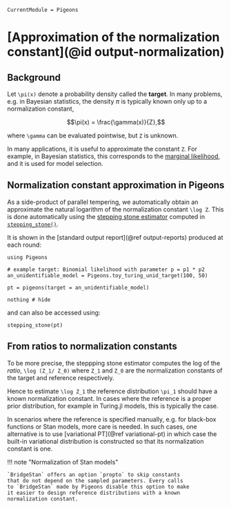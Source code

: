 ```@meta
CurrentModule = Pigeons
```

# [Approximation of the normalization constant](@id output-normalization)

## Background

Let ``\pi(x)`` denote a probability density called the **target**. 
In many problems, e.g. in Bayesian statistics, the density $\pi$ is typically 
known only up to a normalization constant, 
```math
\pi(x) = \frac{\gamma(x)}{Z},
```
where ``\gamma`` can be evaluated pointwise, but ``Z`` is unknown.

In many applications, it is useful to approximate the constant ``Z``. For  example, in Bayesian statistics, this corresponds to the 
[marginal likelihood](https://en.wikipedia.org/wiki/Marginal_likelihood), and it is used for model selection. 

## Normalization constant approximation in Pigeons

As a side-product of parallel tempering, we automatically obtain an approximate the natural logarithm of the normalization constant ``\log Z``. This is done automatically using the 
[stepping stone estimator](https://www.ncbi.nlm.nih.gov/pmc/articles/PMC3038348/) computed in [`stepping_stone()`](@ref). 

It is shown in the [standard output report](@ref output-reports) produced at each round:

```@example constants
using Pigeons

# example target: Binomial likelihood with parameter p = p1 * p2
an_unidentifiable_model = Pigeons.toy_turing_unid_target(100, 50)

pt = pigeons(target = an_unidentifiable_model)

nothing # hide
```

and can also be accessed using:

```@example constants
stepping_stone(pt)
```

## From ratios to normalization constants

To be more precise, the steppping stone estimator computes the 
log of the *ratio*, ``\log (Z_1/ Z_0)`` where ``Z_1`` and ``Z_0`` are the normalization constants of the target and reference respectively. 

Hence to estimate ``\log Z_1`` the reference distribution ``\pi_1`` should have a known normalization constant. In cases where the reference is a proper prior distribution, for example in Turing.jl models, this is typically the case. 

In scenarios where the reference is specified manually, e.g. for black-box functions or Stan models, more care is needed. In such cases, one alternative is to use [variational PT](@ref variational-pt) in which case the built-in variational distribution is constructed so that its normalization constant is one. 

!!! note "Normalization of Stan models"

    `BridgeStan` offers an option `propto` to skip constants 
    that do not depend on the sampled parameters. Every calls 
    to `BridgeStan` made by Pigeons disable this option to make 
    it easier to design reference distributions with a known 
    normalization constant. 